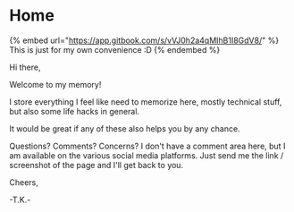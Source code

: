 # Home

{% embed url="https://app.gitbook.com/s/vVJ0h2a4qMIhB1I8GdV8/" %}
This is just for my own convenience  :D
{% endembed %}



Hi there,



Welcome to my memory!



I store everything I feel like need to memorize here, mostly technical stuff, but also some life hacks in general.



It would be great if any of these also helps you by any chance.



Questions? Comments? Concerns? I don't have a comment area here, but I am available on the various social media platforms. Just send me the link / screenshot of the page and I'll get back to you.



Cheers,

\-T.K.-





